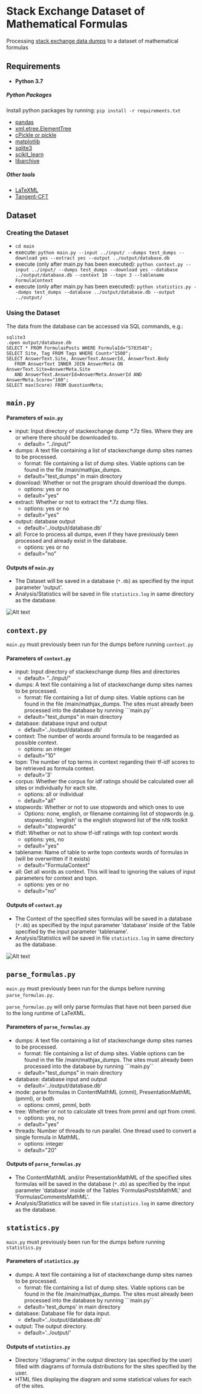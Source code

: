 # Stack Exchange Dataset of Mathematical Formulas

Processing [stack exchange data dumps](https://archive.org/details/stackexchange) to a dataset of mathematical formulas

## Requirements

* **Python 3.7**

##### Python Packages
Install python packages by running: ```pip install -r requirements.txt```
* [pandas](http://pandas.pydata.org/)
* [xml.etree.ElementTree](https://docs.python.org/2/library/xml.etree.elementtree.html)
* [cPickle or pickle](https://docs.python.org/3/library/pickle.html)
* [matplotlib](https://matplotlib.org/users/installing.html)
* [sqlite3](https://docs.python.org/3/library/sqlite3.html)
* [scikit_learn](https://scikit-learn.org/stable/install.html)
* [libarchive](https://pypi.org/project/libarchive/)

##### Other tools
* [LaTeXML](https://dlmf.nist.gov/LaTeXML/get.html)
* [Tangent-CFT](https://github.com/BehroozMansouri/TangentCFT)

## Dataset

### Creating the Dataset

* ```cd main```
* execute: ```python main.py --input ../input/ --dumps test_dumps --download yes --extract yes --output ../output/database.db```
* execute (only after main.py has been executed): ```python context.py --input ../input/ --dumps test_dumps --download yes --database ../output/database.db --context 10 --topn 3 --tablename FormulaContext```
* execute (only after main.py has been executed): ```python statistics.py --dumps test_dumps --database ../output/database.db --output ../output/```

### Using the Dataset

The data from the database can be accessed via SQL commands, e.g.:
```
sqlite3
.open output/database.db
SELECT * FROM FormulasPosts WHERE FormulaId="5783548";
SELECT Site, Tag FROM Tags WHERE Count>"1500";
SELECT AnswerText.Site, AnswerText.AnswerId, AnswerText.Body 
   FROM AnswerText INNER JOIN AnswerMeta ON AnswerText.Site=AnswerMeta.Site 
   AND AnswerText.AnswerId=AnswerMeta.AnswerId AND AnswerMeta.Score="100";
SELECT max(Score) FROM QuestionMeta;
```

## ```main.py```

#### Parameters of ```main.py```

* input: Input directory of stackexchange dump *.7z files. Where they are or where there should be downloaded to. 
    * default= "../input/"
* dumps: A text file containing a list of stackexchange dump sites names to be processed.
    * format: file containing a list of dump sites. Viable options can be found in the file /main/mathjax_dumps.
    * default="test_dumps" in main directory
* download: Whether or not the program should download the dumps.
    * options: yes or no
    * default="yes"
* extract: Whether or not to extract the *.7z dump files.
    * options: yes or no
    * default="yes"
* output: database output
    * default='../output/database.db'
* all: Force to process all dumps, even if they have previously been processed and already exist in the database.
    * options: yes or no
    * default="no"

#### Outputs of ```main.py```

* The Dataset will be saved in a database (```*.db```) as specified by the input parameter 'output'.
* Analysis/Statistics will be saved in file ```statistics.log``` in same directory as the database.

![Alt text](images/Schema_Bezier_noGrid_color.png "Database after running ```main.py```")

## ```context.py```

```main.py``` must previously been run for the dumps before running ```context.py```

#### Parameters of ```context.py```

* input: Input directory of stackexchange dump files and directories 
    * default= "../input/"
* dumps: A text file containing a list of stackexchange dump sites names to be processed.
    * format: file containing a list of dump sites. Viable options can be found in the file /main/mathjax_dumps. The sites must already been processed into the database by running ```main.py``
    * default="test_dumps" in main directory
* database: database input and output
    * default='../output/database.db'
* context: The number of words around formula to be reagarded as possible context.
    * options: an integer
    * default="10"
* topn: The number of top terms in context regarding their tf-idf scores to be retrieved as formula context.
    * default='3'
* corpus: Whether the corpus for idf ratings should be calculated over all sites or individually for each site.
    * options: all or individual
    * default="all"
* stopwords: Whether or not to use stopwords and which ones to use
  * Options: none, english, or filename containing list of stopwords (e.g. stopwords). 'english' is the english stopword list of the nltk toolkit
  * default="stopwords"
* tfidf: Whether or not to show tf-idf ratings with top context words
  * options: yes, no
  * default="yes"
* tablename: Name of table to write topn contexts words of formulas in (will be overwritten if it exists)
    * default="FormulaContext"
* all: Get all words as context. This will lead to ignoring the values of input parameters for context and topn.
    * options: yes or no
    * default="no"

#### Outputs of ```context.py```

* The Context of the specified sites formulas will be saved in a database (```*.db```) as specified by the input parameter 'database' inside of the Table specified by the input parameter 'tablename'.
* Analysis/Statistics will be saved in file ```statistics.log``` in same directory as the database.

![Alt text](images/Schema_Formulas.png "Table created with ```context.py``` (blue) and tables created with ```parse_formulas.py``` (red)")

## ```parse_formulas.py```

```main.py``` must previously been run for the dumps before running ```parse_formulas.py```.

```parse_formulas.py``` will only parse formulas that have not been parsed due to the long runtime of LaTeXML.

#### Parameters of ```parse_formulas.py```

* dumps: A text file containing a list of stackexchange dump sites names to be processed.
    * format: file containing a list of dump sites. Viable options can be found in the file /main/mathjax_dumps. The sites must already been processed into the database by running ```main.py``
    * default="test_dumps" in main directory
* database: database input and output
    * default='../output/database.db'
* mode: parse formulas in ContentMathML (cmml), PresentationMathML (pmml), or both
  * options: cmml, pmml, both
* tree: Whether or not to calculate slt trees from pmml and opt from cmml.
   * options: yes, no
   * default="yes"
* threads: Number of threads to run parallel. One thread used to convert a single formula in MathML.
   * options: integer
   * default="20"
    

#### Outputs of ```parse_formulas.py```

* The ContentMathML and/or PresentationMathML of the specified sites formulas will be saved in the database (```*.db```) as specified by the input parameter 'database' inside of the Tables 'FormulasPostsMathML' and 'FormulasCommentsMathML'.
* Analysis/Statistics will be saved in file ```statistics.log``` in same directory as the database.

## ```statistics.py```

```main.py``` must previously been run for the dumps before running ```statistics.py```

#### Parameters of ```statistics.py```

* dumps: A text file containing a list of stackexchange dump sites names to be processed.
    * format: file containing a list of dump sites. Viable options can be found in the file /main/mathjax_dumps. The sites must already been processed into the database by running ```main.py``
    * default='test_dumps' in main directory
* database: Database file for data input.
    * default='../output/database.db'
* output: The output directory.
    * default='../output/'

#### Outputs of ```statistics.py```

* Directory '/diagrams/' in the output directory (as specified by the user) filled with diagrams of formula distributions for the sites specified by the user.
* HTML files displaying the diagram and some statistical values for each of the sites.


